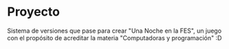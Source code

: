 # Proyecto
Sistema de versiones que pase para crear "Una Noche en la FES", un juego con el propósito de acreditar la materia "Computadoras y programación" :D
